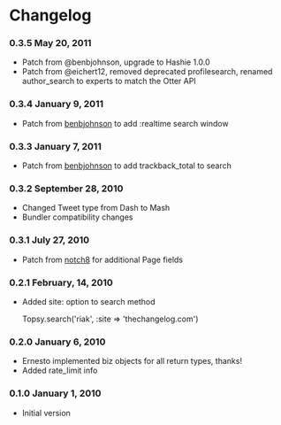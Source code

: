 # Changelog
### 0.3.5 May 20, 2011
* Patch from @benbjohnson, upgrade to Hashie 1.0.0
* Patch from @eichert12, removed deprecated profilesearch, renamed author_search to experts to match the Otter API
### 0.3.4 January 9, 2011
* Patch from [benbjohnson](http://github.com/benbjohnson) to add :realtime search window
### 0.3.3 January 7, 2011
* Patch from [benbjohnson](http://github.com/benbjohnson) to add trackback_total to search
### 0.3.2 September 28, 2010
* Changed Tweet type from Dash to Mash
* Bundler compatibility changes

### 0.3.1 July 27, 2010
* Patch from [notch8](http://github.com/notch8) for additional Page fields

### 0.2.1 February, 14, 2010

* Added site: option to search method

    Topsy.search('riak', :site => 'thechangelog.com')

### 0.2.0 January 6, 2010

* Ernesto implemented biz objects for all return types, thanks!
* Added rate_limit info

### 0.1.0 January 1, 2010

* Initial version
